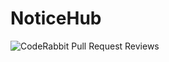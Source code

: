 # NoticeHub

![CodeRabbit Pull Request Reviews](https://img.shields.io/coderabbit/prs/github/jhj1819/NoticeHub?utm_source=oss&utm_medium=github&utm_campaign=jhj1819%2FNoticeHub&labelColor=171717&color=FF570A&link=https%3A%2F%2Fcoderabbit.ai&label=CodeRabbit+Reviews)